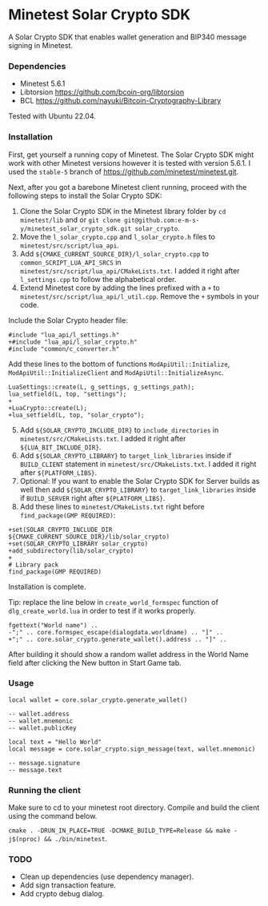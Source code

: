 # Minetest Solar Crypto SDK
A Solar Crypto SDK that enables wallet generation and BIP340 message signing in Minetest.

### Dependencies
- Minetest 5.6.1
- Libtorsion https://github.com/bcoin-org/libtorsion
- BCL https://github.com/nayuki/Bitcoin-Cryptography-Library

Tested with Ubuntu 22.04.

### Installation
First, get yourself a running copy of Minetest. The Solar Crypto SDK might work with other Minetest versions however it
is tested with version 5.6.1. I used the `stable-5` branch of https://github.com/minetest/minetest.git.

Next, after you got a barebone Minetest client running, proceed with the following steps to install the Solar Crypto SDK:

1. Clone the Solar Crypto SDK in the Minetest library folder by `cd minetest/lib` and or `git clone git@github.com:e-m-s-y/minetest_solar_crypto_sdk.git solar_crypto`.
2. Move the `l_solar_crypto.cpp` and `l_solar_crypto.h` files to `minetest/src/script/lua_api`.
3. Add `${CMAKE_CURRENT_SOURCE_DIR}/l_solar_crypto.cpp` to `common_SCRIPT_LUA_API_SRCS` in `minetest/src/script/lua_api/CMakeLists.txt`. I added it right after `l_settings.cpp` to follow the alphabetical order.
4. Extend Minetest core by adding the lines prefixed with a `+` to `minetest/src/script/lua_api/l_util.cpp`. Remove the `+` symbols in your code.

Include the Solar Crypto header file:
```
#include "lua_api/l_settings.h"
+#include "lua_api/l_solar_crypto.h"
#include "common/c_converter.h"
```
Add these lines to the bottom of functions `ModApiUtil::Initialize`, `ModApiUtil::InitializeClient` and `ModApiUtil::InitializeAsync`.
```
LuaSettings::create(L, g_settings, g_settings_path);
lua_setfield(L, top, "settings");
+
+LuaCrypto::create(L);
+lua_setfield(L, top, "solar_crypto");
```

5. Add `${SOLAR_CRYPTO_INCLUDE_DIR}` to `include_directories` in `minetest/src/CMakeLists.txt`. I added it right after `${LUA_BIT_INCLUDE_DIR}`.
6. Add `${SOLAR_CRYPTO_LIBRARY}` to `target_link_libraries` inside if `BUILD_CLIENT` statement in `minetest/src/CMakeLists.txt`. I added it right
   after `${PLATFORM_LIBS}`.
7. Optional: If you want to enable the Solar Crypto SDK for Server builds as well then add `${SOLAR_CRYPTO_LIBRARY}` to `target_link_libraries` inside if `BUILD_SERVER` right after `${PLATFORM_LIBS}`.
8. Add these lines to `minetest/CMakeLists.txt` right before `find_package(GMP REQUIRED)`:
```
+set(SOLAR_CRYPTO_INCLUDE_DIR ${CMAKE_CURRENT_SOURCE_DIR}/lib/solar_crypto)
+set(SOLAR_CRYPTO_LIBRARY solar_crypto)
+add_subdirectory(lib/solar_crypto)
+
# Library pack
find_package(GMP REQUIRED)
```

Installation is complete.

Tip: replace the line below in `create_world_formspec` function of `dlg_create_world.lua` in order to test if it works properly.
```
fgettext("World name") ..
-";" .. core.formspec_escape(dialogdata.worldname) .. "]" ..
+";" .. core.solar_crypto.generate_wallet().address .. "]" ..
```
After building it should show a random wallet address in the World Name field after clicking the New button in Start Game tab.

### Usage
```
local wallet = core.solar_crypto.generate_wallet()

-- wallet.address
-- wallet.mnemonic
-- wallet.publicKey

local text = "Hello World"
local message = core.solar_crypto.sign_message(text, wallet.mnemonic)

-- message.signature
-- message.text
```

### Running the client
Make sure to cd to your minetest root directory. Compile and build the client using the command below.

`cmake . -DRUN_IN_PLACE=TRUE -DCMAKE_BUILD_TYPE=Release && make -j$(nproc) && ./bin/minetest`.

### TODO
- Clean up dependencies (use dependency manager).
- Add sign transaction feature.
- Add crypto debug dialog.
